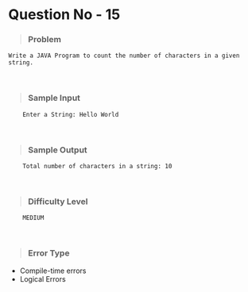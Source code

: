 # Question No - 15
> ### Problem
    Write a JAVA Program to count the number of characters in a given string.
<br>

> ### Sample Input
        Enter a String: Hello World
<br>

> ### Sample Output
        Total number of characters in a string: 10
<br>

> ### Difficulty Level
        MEDIUM
<br>

> ### Error Type
- Compile-time errors
- Logical Errors